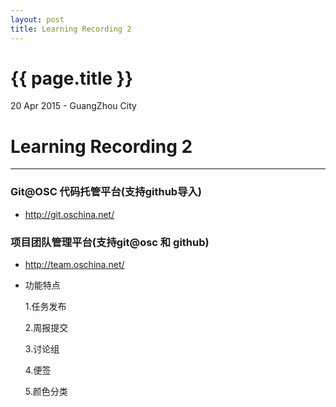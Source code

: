 ```yaml
---
layout: post
title: Learning Recording 2
---
```


{{ page.title }}
================

<p class="meta">20 Apr 2015 - GuangZhou City</p>

# Learning Recording 2

----------

###  Git@OSC 代码托管平台(支持github导入)

* http://git.oschina.net/ 


###  项目团队管理平台(支持git@osc 和 github)

* http://team.oschina.net/

* 功能特点

	1.任务发布

    2.周报提交

    3.讨论组

    4.便签

    5.颜色分类

